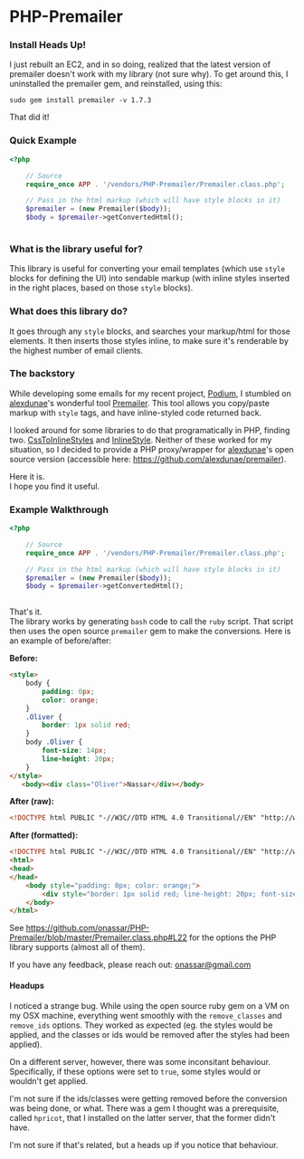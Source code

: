 PHP-Premailer
=============

### Install Heads Up!
I just rebuilt an EC2, and in so doing, realized that the latest version of premailer doesn't work with my library (not sure why). To get around this, I uninstalled the premailer gem, and reinstalled, using this:

    sudo gem install premailer -v 1.7.3

That did it!

### Quick Example

``` php
<?php

    // Source
    require_once APP . '/vendors/PHP-Premailer/Premailer.class.php';

    // Pass in the html markup (which will have style blocks in it)
    $premailer = (new Premailer($body));    
    $body = $premailer->getConvertedHtml();
    
```

### What is the library useful for?

This library is useful for converting your email templates (which use `style` blocks for defining the UI) into sendable markup (with inline styles inserted in the right places, based on those `style` blocks).

### What does this library do?

It goes through any `style` blocks, and searches your markup/html for those elements. It then inserts those styles inline, to make sure it's renderable by the highest number of email clients.

### The backstory

While developing some emails for my recent project, [Podium](http://hellopodium.com/), I stumbled on [alexdunae](https://github.com/alexdunae)'s wonderful tool [Premailer](http://premailer.dialect.ca/). This tool allows you copy/paste markup with `style` tags, and have inline-styled code returned back.

I looked around for some libraries to do that programatically in PHP, finding two. [CssToInlineStyles](https://github.com/tijsverkoyen/CssToInlineStyles) and [InlineStyle](https://github.com/christiaan/InlineStyle). Neither of these worked for my situation, so I decided to provide a PHP proxy/wrapper for [alexdunae](https://github.com/alexdunae/premailer)'s open source version (accessible here: <https://github.com/alexdunae/premailer>).

Here it is.  
I hope you find it useful.

### Example Walkthrough

``` php
<?php

    // Source
    require_once APP . '/vendors/PHP-Premailer/Premailer.class.php';

    // Pass in the html markup (which will have style blocks in it)
    $premailer = (new Premailer($body));    
    $body = $premailer->getConvertedHtml();
    
```

That's it.  
The library works by generating `bash` code to call the `ruby` script. That script then uses the open source `premailer` gem to make the conversions. Here is an example of before/after:

**Before:**

``` html
<style>
	body {
		padding: 0px;
		color: orange;
	}
	.Oliver {
		border: 1px solid red;
	}
	body .Oliver {
		font-size: 14px;
		line-height: 20px;
	}
</style>
   <body><div class="Oliver">Nassar</div></body>
```

**After (raw):**

``` html
<!DOCTYPE html PUBLIC "-//W3C//DTD HTML 4.0 Transitional//EN" "http://www.w3.org/TR/REC-html40/loose.dtd"><html><head></head><body style="padding: 0px; color: orange;"><div style="border: 1px solid red; line-height: 20px; font-size: 14px;">Nassar</div></body></html>
```

**After (formatted):**

``` html
<!DOCTYPE html PUBLIC "-//W3C//DTD HTML 4.0 Transitional//EN" "http://www.w3.org/TR/REC-html40/loose.dtd">
<html>
<head>
</head>
	<body style="padding: 0px; color: orange;">
		<div style="border: 1px solid red; line-height: 20px; font-size: 14px;">Nassar</div>
	</body>
</html>
```

See <https://github.com/onassar/PHP-Premailer/blob/master/Premailer.class.php#L22> for the options the PHP library supports (almost all of them).

If you have any feedback, please reach out: <onassar@gmail.com>

#### Headups
I noticed a strange bug. While using the open source ruby gem on a VM on my OSX machine, everything went smoothly with the `remove_classes` and `remove_ids` options. They worked as expected (eg. the styles would be applied, and the classes or ids would be removed after the styles had been applied).

On a different server, however, there was some inconsitant behaviour. Specifically, if these options were set to `true`, some styles would or wouldn't get applied.

I'm not sure if the ids/classes were getting removed before the conversion was being done, or what. There was a gem I thought was a prerequisite, called `hpricot`, that I installed on the latter server, that the former didn't have.

I'm not sure if that's related, but a heads up if you notice that behaviour.
